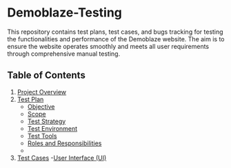 # Demoblaze-Testing
This repository contains test plans, test cases, and bugs tracking for testing the functionalities and performance of the Demoblaze website. The aim is to ensure the website operates smoothly and meets all user requirements through comprehensive manual testing.

## Table of Contents

1. [Project Overview](#project-overview)
2. [Test Plan](#test-plan)
   - [Objective](#objective)
   - [Scope](#scope)
   - [Test Strategy](#test-strategy)
   - [Test Environment](#test-environment)
   - [Test Tools](#test-tools)
   - [Roles and Responsibilities](#roles-and-responsibilities)
   - 
3. [Test Cases](#test-cases)
   -[User Interface (UI)](#user-interface)
